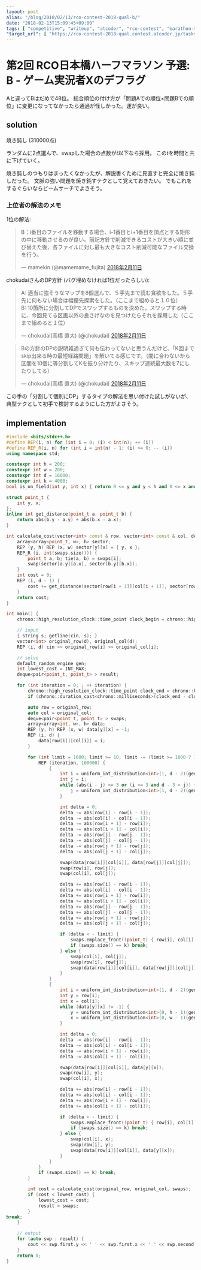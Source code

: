 ```yaml
---
layout: post
alias: "/blog/2018/02/13/rco-contest-2018-qual-b/"
date: "2018-02-13T15:09:45+09:00"
tags: [ "competitive", "writeup", "atcoder", "rco-contest", "marathon-match", "simulated-annealing" ]
"target_url": [ "https://rco-contest-2018-qual.contest.atcoder.jp/tasks/rco_contest_2018_qual_b" ]
---
```


# 第2回 RCO日本橋ハーフマラソン 予選: B - ゲーム実況者Xのデフラグ

Aと違ってBはだめで$48$位。
総合順位の付け方が「問題Aでの順位$\times$問題Bでの順位」に変更になってなかったら通過が怪しかった。運が良い。

## solution

焼き鈍し ($310000$点)

ランダムに$2$点選んで、swapした場合の点数が$t$以下なら採用。
この$t$を時間と共に下げていく。

焼き鈍しのつもりはまったくなかったが、解説書くために見直すと完全に焼き鈍しだった。
文脈の強い問題を焼き鈍すテクとして覚えておきたい。
でもこれをするぐらいならビームサーチでよさそう。

### 上位者の解法のメモ

$1$位の解法:

<blockquote class="twitter-tweet" data-lang="ja"><p lang="ja" dir="ltr">B：i番目のファイルを移動する場合、i-1番目とi+1番目を頂点とする矩形の中に移動させるのが良い。前記方針で削減できるコストが大きい順に並び替えた後、各ファイルに対し最も大きなコスト削減可能なファイル交換を行う。</p>&mdash; mamekin (@mamemame_fujita) <a href="https://twitter.com/mamemame_fujita/status/962689446154874880?ref_src=twsrc%5Etfw">2018年2月11日</a></blockquote>
<script async src="https://platform.twitter.com/widgets.js" charset="utf-8"></script>

chokudaiさんのDP方針 (バグ埋めなければ$1$位だったらしい):

<blockquote class="twitter-tweet" data-lang="ja"><p lang="ja" dir="ltr">A: 適当に強そうなマップを8個選んで、５手先まで読む貪欲をした。５手先に何もない場合は幅優先探索をした。（ここまで組めると１０位）<br>B: 10箇所に分割してDPでスワップするものを決めた。スワップする時に、今回見てる区画以外の良さげなのを見つけたらそれを採用した（ここまで組めると１位）</p>&mdash; chokudai(高橋 直大) (@chokudai) <a href="https://twitter.com/chokudai/status/962693233997365249?ref_src=twsrc%5Etfw">2018年2月11日</a></blockquote>
<script async src="https://platform.twitter.com/widgets.js" charset="utf-8"></script>

<blockquote class="twitter-tweet" data-lang="ja"><p lang="ja" dir="ltr">Bの方針のDPの説明雑過ぎて何も伝わってないと思うんだけど、「K回までskip出来る時の最短経路問題」を解いてる感じです。（間に合わないから区間を10個に等分割してKを振り分けたり、スキップ連続最大数を7にしたりしてる）</p>&mdash; chokudai(高橋 直大) (@chokudai) <a href="https://twitter.com/chokudai/status/962713104248221697?ref_src=twsrc%5Etfw">2018年2月11日</a></blockquote>
<script async src="https://platform.twitter.com/widgets.js" charset="utf-8"></script>

この手の「分割して個別にDP」するタイプの解法を思い付けた試しがないが、典型テクとして初手で検討するようにした方がよさそう。

## implementation

``` c++
#include <bits/stdc++.h>
#define REP(i, n) for (int i = 0; (i) < int(n); ++ (i))
#define REP_R(i, n) for (int i = int(n) - 1; (i) >= 0; -- (i))
using namespace std;

constexpr int h = 200;
constexpr int w = 200;
constexpr int d = 16000;
constexpr int k = 4000;
bool is_on_field(int y, int x) { return 0 <= y and y < h and 0 <= x and x < w; }

struct point_t {
    int y, x;
};
inline int get_distance(point_t a, point_t b) {
    return abs(b.y - a.y) + abs(b.x - a.x);
}

int calculate_cost(vector<int> const & row, vector<int> const & col, deque<pair<point_t, point_t> > const & swaps) {
    array<array<point_t, w>, h> sector;
    REP (y, h) REP (x, w) sector[y][x] = { y, x };
    REP_R (i, int(swaps.size())) {
        point_t a, b; tie(a, b) = swaps[i];
        swap(sector[a.y][a.x], sector[b.y][b.x]);
    }
    int cost = 0;
    REP (i, d - 1) {
        cost += get_distance(sector[row[i + 1]][col[i + 1]], sector[row[i]][col[i]]);
    }
    return cost;
}

int main() {
    chrono::high_resolution_clock::time_point clock_begin = chrono::high_resolution_clock::now();

    // input
    { string s; getline(cin, s); }
    vector<int> original_row(d), original_col(d);
    REP (i, d) cin >> original_row[i] >> original_col[i];

    // solve
    default_random_engine gen;
    int lowest_cost = INT_MAX;
    deque<pair<point_t, point_t> > result;

    for (int iteration = 0; ; ++ iteration) {
        chrono::high_resolution_clock::time_point clock_end = chrono::high_resolution_clock::now();
        if (chrono::duration_cast<chrono::milliseconds>(clock_end - clock_begin).count() >= 3000) break;

        auto row = original_row;
        auto col = original_col;
        deque<pair<point_t, point_t> > swaps;
        array<array<int, w>, h> data;
        REP (y, h) REP (x, w) data[y][x] = -1;
        REP (i, d) {
            data[row[i]][col[i]] = i;
        }

        for (int limit = 1600; limit >= 10; limit -= (limit >= 1000 ? 100 : 5)) {
            REP (iteration, 100000) {
                {
                    int i = uniform_int_distribution<int>(1, d - 2)(gen);
                    int j = i;
                    while (abs(i - j) <= 3 or (i <= 3 and d - 3 < j)) {
                        j = uniform_int_distribution<int>(1, d - 2)(gen);
                    }

                    int delta = 0;
                    delta -= abs(row[i] - row[i - 1]);
                    delta -= abs(col[i] - col[i - 1]);
                    delta -= abs(row[i + 1] - row[i]);
                    delta -= abs(col[i + 1] - col[i]);
                    delta -= abs(row[j] - row[j - 1]);
                    delta -= abs(col[j] - col[j - 1]);
                    delta -= abs(row[j + 1] - row[j]);
                    delta -= abs(col[j + 1] - col[j]);

                    swap(data[row[i]][col[i]], data[row[j]][col[j]]);
                    swap(row[i], row[j]);
                    swap(col[i], col[j]);

                    delta += abs(row[i] - row[i - 1]);
                    delta += abs(col[i] - col[i - 1]);
                    delta += abs(row[i + 1] - row[i]);
                    delta += abs(col[i + 1] - col[i]);
                    delta += abs(row[j] - row[j - 1]);
                    delta += abs(col[j] - col[j - 1]);
                    delta += abs(row[j + 1] - row[j]);
                    delta += abs(col[j + 1] - col[j]);

                    if (delta < - limit) {
                        swaps.emplace_front((point_t) { row[i], col[i] }, (point_t) { row[j], col[j] });
                        if (swaps.size() == k) break;
                    } else {
                        swap(col[i], col[j]);
                        swap(row[i], row[j]);
                        swap(data[row[i]][col[i]], data[row[j]][col[j]]);
                    }
                }
                {
                    int i = uniform_int_distribution<int>(1, d - 2)(gen);
                    int y = row[i];
                    int x = col[i];
                    while (data[y][x] != -1) {
                        y = uniform_int_distribution<int>(0, h - 1)(gen);
                        x = uniform_int_distribution<int>(0, w - 1)(gen);
                    }

                    int delta = 0;
                    delta -= abs(row[i] - row[i - 1]);
                    delta -= abs(col[i] - col[i - 1]);
                    delta -= abs(row[i + 1] - row[i]);
                    delta -= abs(col[i + 1] - col[i]);

                    swap(data[row[i]][col[i]], data[y][x]);
                    swap(row[i], y);
                    swap(col[i], x);

                    delta += abs(row[i] - row[i - 1]);
                    delta += abs(col[i] - col[i - 1]);
                    delta += abs(row[i + 1] - row[i]);
                    delta += abs(col[i + 1] - col[i]);

                    if (delta < - limit) {
                        swaps.emplace_front((point_t) { row[i], col[i] }, (point_t) { y, x });
                        if (swaps.size() == k) break;
                    } else {
                        swap(col[i], x);
                        swap(row[i], y);
                        swap(data[row[i]][col[i]], data[y][x]);
                    }
                }
            }
            if (swaps.size() == k) break;
        }

        int cost = calculate_cost(original_row, original_col, swaps);
        if (cost < lowest_cost) {
            lowest_cost = cost;
            result = swaps;
        }
break;
    }

    // output
    for (auto swp : result) {
        cout << swp.first.y << ' ' << swp.first.x << ' ' << swp.second.y << ' ' << swp.second.x << ' '  << endl;
    }
    return 0;
}
```
